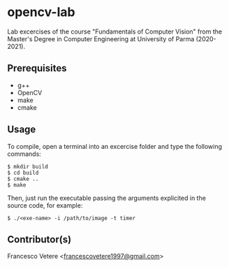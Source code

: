 # opencv-lab
Lab excercises of the course "Fundamentals of Computer Vision" from the Master's Degree in Computer Engineering at University of Parma (2020-2021).

## Prerequisites

- g++
- OpenCV
- make
- cmake
  

## Usage
To compile, open a terminal into an excercise folder and type the following commands:

```
$ mkdir build
$ cd build
$ cmake ..
$ make
```

Then, just run the executable passing the arguments explicited in the source code, for example:
```
$ ./<exe-name> -i /path/to/image -t timer
```
## Contributor(s)

Francesco Vetere <<francescovetere1997@gmail.com>>
